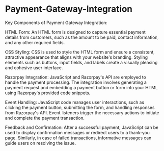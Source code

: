 # Payment-Gateway-Integration

Key Components of Payment Gateway Integration:

HTML Form: An HTML form is designed to capture essential payment details from customers, such as the amount to be paid, contact information, and any other required fields.

CSS Styling: CSS is used to style the HTML form and ensure a consistent, attractive appearance that aligns with your website's branding. Styling elements such as buttons, input fields, and labels create a visually pleasing and cohesive user interface.

Razorpay Integration: JavaScript and Razorpay's API are employed to handle the payment processing. The integration involves generating a payment request and embedding a payment button or form into your HTML using Razorpay's provided code snippets.

Event Handling: JavaScript code manages user interactions, such as clicking the payment button, submitting the form, and handling responses from Razorpay's API. Event listeners trigger the necessary actions to initiate and complete the payment transaction.

Feedback and Confirmation: After a successful payment, JavaScript can be used to display confirmation messages or redirect users to a thank-you page. Similarly, in case of failed transactions, informative messages can guide users on resolving the issue.
